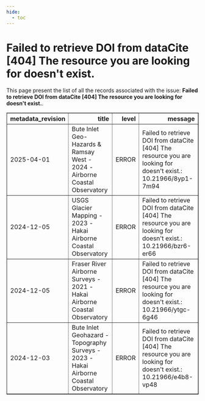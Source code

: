 ```yaml
---
hide:
  - toc
---
```

# Failed to retrieve DOI from dataCite [404] The resource you are looking for doesn't exist.

This page present the list of all the records associated with the issue: **Failed to retrieve DOI from dataCite [404] The resource you are looking for doesn't exist.**.

<table border="1" class="dataframe table table-striped table-hover table-sm" id="issues_table">
  <thead>
    <tr style="text-align: right;">
      <th>metadata_revision</th>
      <th>title</th>
      <th>level</th>
      <th>message</th>
    </tr>
  </thead>
  <tbody>
    <tr>
      <td>2025-04-01</td>
      <td>Bute Inlet Geo-Hazards & Ramsay West - 2024 - Airborne Coastal Observatory</td>
      <td>ERROR</td>
      <td>Failed to retrieve DOI from dataCite [404] The resource you are looking for doesn't exist.: 10.21966/8yp1-7m94</td>
    </tr>
    <tr>
      <td>2024-12-05</td>
      <td>USGS Glacier Mapping - 2023 - Hakai Airborne Coastal Observatory</td>
      <td>ERROR</td>
      <td>Failed to retrieve DOI from dataCite [404] The resource you are looking for doesn't exist.: 10.21966/bzr6-er66</td>
    </tr>
    <tr>
      <td>2024-12-05</td>
      <td>Fraser River Airborne Surveys - 2021 - Hakai Airborne Coastal Observatory</td>
      <td>ERROR</td>
      <td>Failed to retrieve DOI from dataCite [404] The resource you are looking for doesn't exist.: 10.21966/ytgc-6g46</td>
    </tr>
    <tr>
      <td>2024-12-03</td>
      <td>Bute Inlet Geohazard - Topography Surveys - 2023 - Hakai Airborne Coastal Observatory</td>
      <td>ERROR</td>
      <td>Failed to retrieve DOI from dataCite [404] The resource you are looking for doesn't exist.: 10.21966/e4b8-vp48</td>
    </tr>
  </tbody>
</table>

<script>
  document.addEventListener("DOMContentLoaded", function() {
    $(document).ready(function () {$("#issues_table").DataTable()});
  });
</script>